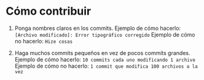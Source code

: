 # Cómo contribuir

1. Ponga nombres claros en los commits.
Ejemplo de cómo hacerlo:
`[Archivo modificado]: Error tipográfico corregido`
Ejemplo de cómo no hacerlo:
`Hize cosas`

2. Haga muchos commits pequeños en vez de pocos commits grandes.
Ejemplo de cómo hacerlo:
`10 commits cada uno modificando 1 archivo`
Ejemplo de cómo no hacerlo:
`1 commit que modifica 100 archivos a la vez`
